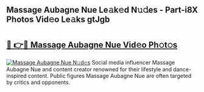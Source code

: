 ## Massage Aubagne Nue Le𝚊k𝚎d N𝚞𝚍es - Part-i8X Photos Vid𝚎o Le𝚊ks gtJgb

# <h2><a href="http://fb581s.evod.top/?m=Massage+Aubagne+Nue">🔗 👉🔴 Massage Aubagne Nue Vid𝚎o Ph𝚘t𝚘s</a></h2>

[![Massage Aubagne Nue N𝚞d𝚎s](https://i.imgur.com/8V9OHl7.gif)](http://fb581s.evod.top/?m=Massage+Aubagne+Nue)
Social media influencer Massage Aubagne Nue and content creator renowned for their lifestyle and dance-inspired content. Public figures Massage Aubagne Nue are often targeted by critics and opponents. 
